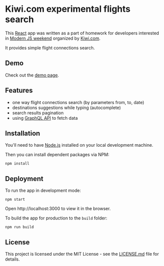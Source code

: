 # Kiwi.com experimental flights search

This [React](https://reactjs.org/) app was written as a part of homework for developers interested in
[Modern JS weekend](https://jsweekend.cz/) organized by [Kiwi.com](https://www.kiwi.com/).

It provides simple flight connections search.

## Demo

Check out the [demo page](https://kiwi.krepa.cz/).

## Features

- one way flight connections search (by parameters from, to, date) 
- destinations suggestions while typing (autocomplete)
- search results pagination
- using [GraphQL API](https://kiwi-graphiql.now.sh/) to fetch data

## Installation

You'll need to have [Node.js](https://nodejs.org) installed on your local development machine.

Then you can install dependent packages via NPM:
```
npm install
```

## Deployment

To run the app in development mode:
```
npm start
```
Open http://localhost:3000 to view it in the browser.

To build the app for production to the `build` folder:
```
npm run build
```

## License

This project is licensed under the MIT License - see the [LICENSE.md](LICENSE.md) file for details.

